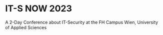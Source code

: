 # IT-S NOW 2023
A 2-Day Conference about IT-Security at the FH Campus Wien, University of Applied Sciences
